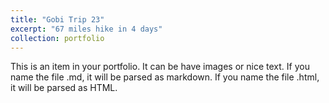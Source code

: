 ```yaml
---
title: "Gobi Trip 23"
excerpt: "67 miles hike in 4 days"
collection: portfolio
---
```


This is an item in your portfolio. It can be have images or nice text. If you name the file .md, it will be parsed as markdown. If you name the file .html, it will be parsed as HTML. 